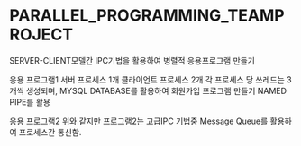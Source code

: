 # PARALLEL_PROGRAMMING_TEAMPROJECT
SERVER-CLIENT모델간 IPC기법을 활용하여 병렬적 응용프로그램 만들기

응용 프로그램1
서버 프로세스 1개 클라이언트 프로세스 2개
각 프로세스 당 쓰레드는 3개씩 생성되며, MYSQL DATABASE를 활용하여 회원가입 프로그램 만들기
NAMED PIPE를 활용


응용 프로그램2
위와 같지만 프로그램2는 고급IPC 기법중 Message Queue를 활용하여 프로세스간 통신함.


